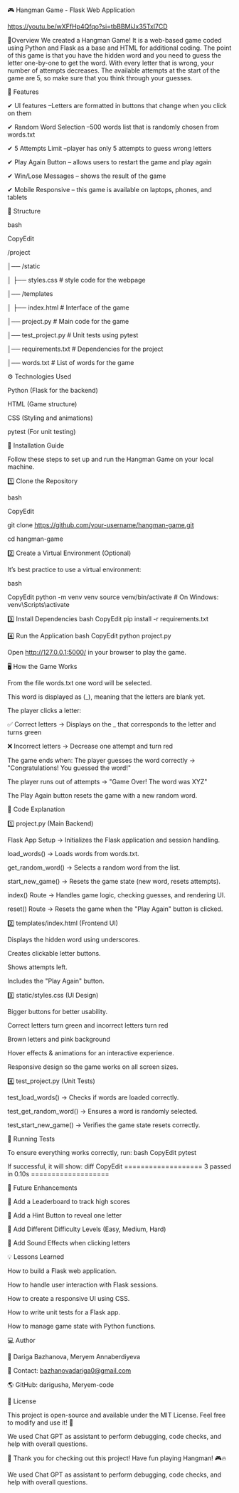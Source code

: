 🎮 Hangman Game - Flask Web Application

https://youtu.be/wXFfHp4Qfqo?si=tbBBMiJx35Txl7CD


📌Overview
We created a Hangman Game! It is a web-based game coded using Python and Flask as a base and HTML for additional coding. The point of this game is that you have the hidden word and you need to guess the letter one-by-one to get the word. With every letter that is wrong, your number of attempts decreases. The available attempts at the start of the game are 5, so make sure that you think through your guesses. 


🔹 Features


✔ UI features  –Letters are formatted in buttons that change when you click on them


✔ Random Word Selection –500 words list that is randomly chosen from words.txt 


✔ 5 Attempts Limit –player has only 5 attempts to guess wrong letters 			


✔ Play Again Button – allows users to restart the game and play again	


✔ Win/Lose Messages – shows the result of the game 


✔ Mobile Responsive – this game is available on laptops, phones, and tablets 



📁 Structure 


bash


CopyEdit


/project


│── /static


│   ├── styles.css  # style code for the webpage 


│── /templates


│   ├── index.html  # Interface of the game 


│── project.py       # Main code for the game 


│── test_project.py  # Unit tests using pytest


│── requirements.txt # Dependencies for the project


│── words.txt        # List of words for the game


⚙️ Technologies Used


Python (Flask for the backend)


HTML (Game structure)


CSS (Styling and animations)


pytest (For unit testing)

🚀 Installation Guide


Follow these steps to set up and run the Hangman Game on your local machine.


1️⃣ Clone the Repository


bash


CopyEdit


git clone https://github.com/your-username/hangman-game.git


cd hangman-game



2️⃣ Create a Virtual Environment (Optional)


It’s best practice to use a virtual environment:


bash


CopyEdit
python -m venv venv
source venv/bin/activate  # On Windows: venv\Scripts\activate

3️⃣ Install Dependencies
bash
CopyEdit
pip install -r requirements.txt

4️⃣ Run the Application
bash
CopyEdit
python project.py

Open http://127.0.0.1:5000/ in your browser to play the game.

🖥️ How the Game Works


From the file words.txt one word will be selected.


This word is displayed as (_), meaning that the letters are blank yet.


The player clicks a letter:


✅ Correct letters → Displays on the _ that corresponds to the letter and turns green 


❌ Incorrect letters → Decrease one attempt and turn red 


The game ends when:
The player guesses the word correctly → "Congratulations! You guessed the word!"


The player runs out of attempts → "Game Over! The word was XYZ"


The Play Again button resets the game with a new random word.



📜 Code Explanation


1️⃣ project.py (Main Backend)


Flask App Setup → Initializes the Flask application and session handling.


load_words() → Loads words from words.txt.


get_random_word() → Selects a random word from the list.


start_new_game() → Resets the game state (new word, resets attempts).


index() Route → Handles game logic, checking guesses, and rendering UI.


reset() Route → Resets the game when the "Play Again" button is clicked.


2️⃣ templates/index.html (Frontend UI)




Displays the hidden word using underscores.


Creates clickable letter buttons.


Shows attempts left.


Includes the "Play Again" button.



3️⃣ static/styles.css (UI Design)


Bigger buttons for better usability.


Correct letters turn green and incorrect letters turn red 


Brown letters and pink background 


Hover effects & animations for an interactive experience.


Responsive design so the game works on all screen sizes.


4️⃣ test_project.py (Unit Tests)


test_load_words() → Checks if words are loaded correctly.


test_get_random_word() → Ensures a word is randomly selected.


test_start_new_game() → Verifies the game state resets correctly.




🧪 Running Tests

To ensure everything works correctly, run:
bash
CopyEdit
pytest

If successful, it will show:
diff
CopyEdit
=================== 3 passed in 0.10s ===================


📌 Future Enhancements



🔹 Add a Leaderboard to track high scores


🔹 Add a Hint Button to reveal one letter


🔹 Add Different Difficulty Levels (Easy, Medium, Hard)


🔹 Add Sound Effects when clicking letters



💡 Lessons Learned


How to build a Flask web application.


How to handle user interaction with Flask sessions.


How to create a responsive UI using CSS.


How to write unit tests for a Flask app.


How to manage game state with Python functions.




💻 Author


👤 Dariga Bazhanova, Meryem Annaberdiyeva


📧 Contact: bazhanovadariga0@gmail.com


🌎 GitHub: darigusha, Meryem-code




📝 License


This project is open-source and available under the MIT License. Feel free to modify and use it! 🚀

We used Chat GPT as assistant to perform debugging, code checks, and help with overall questions. 



🎉 Thank you for checking out this project! Have fun playing Hangman! 🎮🔥

We used Chat GPT as assistant to perform debugging, code checks, and help with overall questions. 
